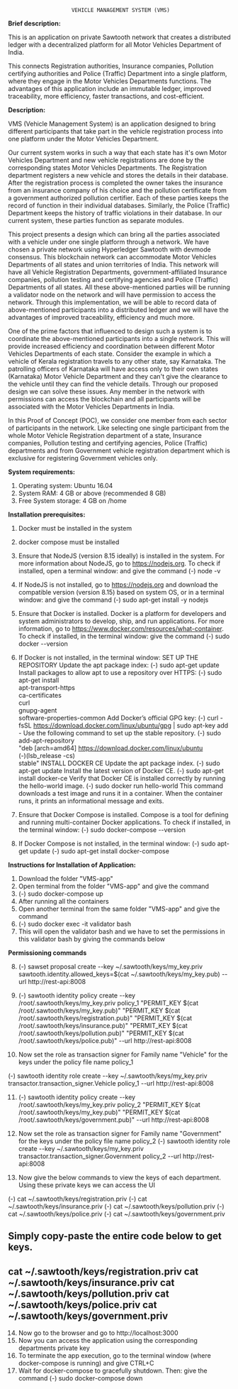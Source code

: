                         VEHICLE MANAGEMENT SYSTEM (VMS)



**Brief description:**

This is an application on private Sawtooth network that creates a distributed ledger with a decentralized platform for all Motor Vehicles Department of India. 

This connects Registration authorities, Insurance companies, Pollution certifying authorities and Police (Traffic) Department into a single platform, where they engage in the Motor Vehicles Departments functions. The advantages of this application include an immutable ledger, improved traceability, more efficiency, faster transactions, and cost-efficient.

**Description:**

VMS (Vehicle Management System) is an application designed to bring different participants that take part in the vehicle registration process into one platform under the Motor Vehicles Department.

Our current system works in such a way that each state has it's own Motor Vehicles Department and new vehicle registrations are done by the corresponding states Motor Vehicles Departments. The Registration department registers a new vehicle and stores the details in their database. After the registration process is completed the owner takes the insurance from an insurance company of his choice and the pollution certificate from a government authorized pollution certifier. Each of these parties keeps the record of function in their individual databases. Similarly, the Police (Traffic) Department keeps the history of traffic violations in their database. In our current system, these parties function as separate modules.

This project presents a design which can bring all the parties associated with a vehicle under one single platform through a network. We have chosen a private network using Hyperledger Sawtooth with devmode consensus. This blockchain network can accommodate Motor Vehicles Departments of all states and union territories of India. This network will have all Vehicle Registration Departments, government-affiliated  Insurance companies, pollution testing and certifying agencies and Police (Traffic) Departments of all states. All these above-mentioned parties will be running a validator node on the network and will have permission to access the network. Through this implementation, we will be able to record data of above-mentioned participants into a distributed ledger and we will have the advantages of improved traceability, efficiency and much more.

One of the prime factors that influenced to design such a system is to coordinate the above-mentioned participants into a single network. This will provide increased efficiency and coordination between different Motor Vehicles Departments of each state.
Consider the example in which a vehicle of Kerala registration travels to any other state, say Karnataka. The patrolling officers of Karnataka will have access only to their own states (Karnataka) Motor Vehicle Department and they can't give the clearance to the vehicle until they can find the vehicle details. Through our proposed design we can solve these issues. Any member in the network with permissions can access the blockchain and all participants will be associated with the Motor Vehicles Departments in India.

In this Proof of Concept (POC), we consider one member from each sector of participants in the network. Like selecting one single participant from the whole Motor Vehicle Registration department of a state, Insurance companies, Pollution testing and certifying agencies, Police (Traffic) departments and from Government vehicle registration department which is exclusive for registering Government vehicles only.

**System requirements:**

1. Operating system: Ubuntu 16.04
2. System RAM: 4 GB or above (recommended 8 GB)
3. Free System storage: 4 GB on /home


**Installation prerequisites:**

1. Docker must be installed in the system
2. docker compose must be installed


3. Ensure that NodeJS (version 8.15 ideally) is installed in the system. For more information about NodeJS, go to https://nodejs.org. To check if installed, open a terminal window: and give the command
   (-) node -v
4. If NodeJS is not installed, go to https://nodejs.org and download the compatible version (version 8.15) based on system OS, or in a terminal window: and give the command
   (-) sudo apt-get install -y nodejs
5. Ensure that Docker is installed. Docker is a platform for developers and system administrators to develop, ship, and run applications. For more information, go to https://www.docker.com/resources/what-container. To check if installed, in the terminal window: give the command
   (-) sudo docker --version
6. If Docker is not installed, in the terminal window:
   SET UP THE REPOSITORY
   Update the apt package index:
   (-) sudo apt-get update
   Install packages to allow apt to use a repository over HTTPS:
   (-) sudo apt-get install \
    apt-transport-https \
    ca-certificates \
    curl \
    gnupg-agent \
    software-properties-common
   Add Docker’s official GPG key:
   (-) curl -fsSL https://download.docker.com/linux/ubuntu/gpg | sudo apt-key add -
   Use the following command to set up the stable repository.
   (-) sudo add-apt-repository \
   "deb [arch=amd64] https://download.docker.com/linux/ubuntu \
   (-)(lsb_release -cs) \
   stable"
   INSTALL DOCKER CE
   Update the apt package index.
   (-) sudo apt-get update
   Install the latest version of Docker CE.
   (-) sudo apt-get install docker-ce
   Verify that Docker CE is installed correctly by running the hello-world image.
   (-) sudo docker run hello-world
   This command downloads a test image and runs it in a container. When the container runs, it prints an informational message and exits.
7. Ensure that Docker Compose is installed. Compose is a tool for defining and running multi-container Docker applications. To check if installed, in the terminal window:
   (-) sudo docker-compose --version
8. If Docker Compose is not installed, in the terminal window:
   (-) sudo apt-get update
   (-) sudo apt-get install docker-compose


**Instructions for Installation of Application:**

1. Download the folder "VMS-app"
2. Open terminal from the folder "VMS-app" and give the command 
3. (-) sudo docker-compose up
4. After running all the containers 
5.  Open another terminal from the same folder "VMS-app" and give the command 
6. (-) sudo docker exec -it validator bash
7. This will open the validator bash and we have to set the permissions in this validator bash by giving the commands below

**Permissioning commands**

8. (-) sawset proposal create --key  ~/.sawtooth/keys/my_key.priv  sawtooth.identity.allowed_keys=$(cat ~/.sawtooth/keys/my_key.pub) --url http://rest-api:8008

9. (-) sawtooth identity policy create --key /root/.sawtooth/keys/my_key.priv policy_1 "PERMIT_KEY $(cat /root/.sawtooth/keys/my_key.pub)" "PERMIT_KEY $(cat /root/.sawtooth/keys/registration.pub)" "PERMIT_KEY $(cat /root/.sawtooth/keys/insurance.pub)" "PERMIT_KEY $(cat /root/.sawtooth/keys/pollution.pub)" "PERMIT_KEY $(cat /root/.sawtooth/keys/police.pub)" --url http://rest-api:800​8 

10. Now set the role as transaction signer for Family name "Vehicle" for the keys under the policy file name policy_1

(-) sawtooth identity role create --key ~/.sawtooth/keys/my_key.priv transactor.transaction_signer.Vehicle policy_1 --url http://rest-api:8008 

11. (-) sawtooth identity policy create --key /root/.sawtooth/keys/my_key.priv policy_2 "PERMIT_KEY $(cat /root/.sawtooth/keys/my_key.pub)" "PERMIT_KEY $(cat /root/.sawtooth/keys/government.pub)" --url http://rest-api:800​8 

12. Now set the role as transaction signer for Family name "Government" for the keys under the policy file name policy_2
(-) sawtooth identity role create --key ~/.sawtooth/keys/my_key.priv transactor.transaction_signer.Government policy_2 --url http://rest-api:8008 

13. Now give the below commands to view the keys of each department. Using these private keys we can access the UI

(-) cat ~/.sawtooth/keys/registration.priv
(-) cat ~/.sawtooth/keys/insurance.priv
(-) cat ~/.sawtooth/keys/pollution.priv
(-) cat ~/.sawtooth/keys/police.priv
(-) cat ~/.sawtooth/keys/government.priv

Simply copy-paste the entire code below to get keys.
----------------------------------------
 cat ~/.sawtooth/keys/registration.priv
 cat ~/.sawtooth/keys/insurance.priv
 cat ~/.sawtooth/keys/pollution.priv
 cat ~/.sawtooth/keys/police.priv
 cat ~/.sawtooth/keys/government.priv
----------------------------------------

14. Now go to the browser and go to http://localhost:3000
15. Now you can access the application using the corresponding departments private key
16. To terminate the app execution, go to the terminal window (where docker-compose is running) and give CTRL+C
17. Wait for docker-compose to gracefully shutdown. Then: give the command
    (-) sudo docker-compose down








